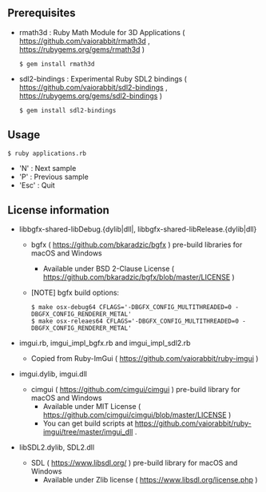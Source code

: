 ## Prerequisites ##

*   rmath3d : Ruby Math Module for 3D Applications ( https://github.com/vaiorabbit/rmath3d , https://rubygems.org/gems/rmath3d )

        $ gem install rmath3d

*   sdl2-bindings : Experimental Ruby SDL2 bindings ( https://github.com/vaiorabbit/sdl2-bindings , https://rubygems.org/gems/sdl2-bindings )

        $ gem install sdl2-bindings

## Usage ##

    $ ruby applications.rb

*   'N' : Next sample
*   'P' : Previous sample
*   'Esc' : Quit

## License information ##

*   libbgfx-shared-libDebug.{dylib|dll|, libbgfx-shared-libRelease.{dylib|dll}
    *   bgfx ( https://github.com/bkaradzic/bgfx ) pre-build libraries for macOS and Windows
        *   Available under BSD 2-Clause License ( https://github.com/bkaradzic/bgfx/blob/master/LICENSE )
    *   [NOTE] bgfx build options:

            $ make osx-debug64 CFLAGS='-DBGFX_CONFIG_MULTITHREADED=0 -DBGFX_CONFIG_RENDERER_METAL'
            $ make osx-releaes64 CFLAGS='-DBGFX_CONFIG_MULTITHREADED=0 -DBGFX_CONFIG_RENDERER_METAL'

*   imgui.rb, imgui_impl_bgfx.rb and imgui_impl_sdl2.rb
    *   Copied from Ruby-ImGui ( https://github.com/vaiorabbit/ruby-imgui )

*   imgui.dylib, imgui.dll
    *   cimgui ( https://github.com/cimgui/cimgui ) pre-build library for macOS and Windows
        *   Available under MIT License ( https://github.com/cimgui/cimgui/blob/master/LICENSE )
        *   You can get build scripts at https://github.com/vaiorabbit/ruby-imgui/tree/master/imgui_dll .

*   libSDL2.dylib, SDL2.dll
    *   SDL ( https://www.libsdl.org/ ) pre-build library for macOS and Windows
        *   Available under Zlib license ( https://www.libsdl.org/license.php )
